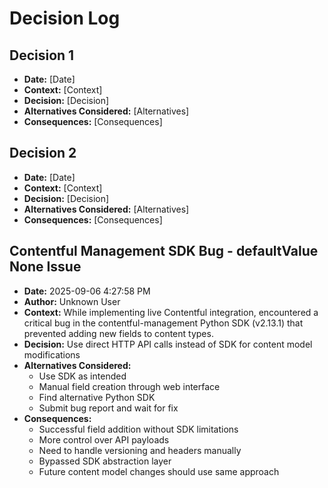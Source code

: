 # Decision Log

## Decision 1
- **Date:** [Date]
- **Context:** [Context]
- **Decision:** [Decision]
- **Alternatives Considered:** [Alternatives]
- **Consequences:** [Consequences]

## Decision 2
- **Date:** [Date]
- **Context:** [Context]
- **Decision:** [Decision]
- **Alternatives Considered:** [Alternatives]
- **Consequences:** [Consequences]

## Contentful Management SDK Bug - defaultValue None Issue
- **Date:** 2025-09-06 4:27:58 PM
- **Author:** Unknown User
- **Context:** While implementing live Contentful integration, encountered a critical bug in the contentful-management Python SDK (v2.13.1) that prevented adding new fields to content types.
- **Decision:** Use direct HTTP API calls instead of SDK for content model modifications
- **Alternatives Considered:**
  - Use SDK as intended
  - Manual field creation through web interface
  - Find alternative Python SDK
  - Submit bug report and wait for fix
- **Consequences:**
  - Successful field addition without SDK limitations
  - More control over API payloads
  - Need to handle versioning and headers manually
  - Bypassed SDK abstraction layer
  - Future content model changes should use same approach
